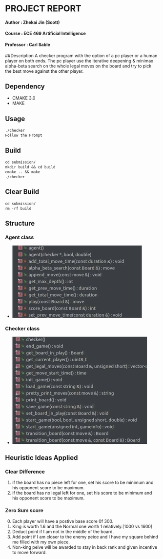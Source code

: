 # PROJECT REPORT 
 
#### Author : Zhekai Jin (Scott)
#### Course : ECE 469 Artificial Intelligence
#### Professor : Carl Sable 

##Description
  A checker program with the option of a pc player or a human player on both ends. The pc player use the iterative deepening & minimax alpha-beta search on the whole legal moves on the board and try to pick the best move against the other player.
	
## Dependency 
* CMAKE 3.0
* MAKE


## Usage
```
./checker
Follow the Prompt
```	
## Build
```
cd submission/
mkdir build && cd build
cmake .. && make 
./checker
```	

## Clear Build
```
cd submission/
rm -rf build
```	

## Structure 
### Agent class
* ![alt text](1.jpg "Title")

### Checker class
* ![alt text](2.jpg "Title")

## Heuristic Ideas Applied 

### Clear Difference
1. if the board has no piece left for one, set his score to be minimum and his opponent score to be maximum.
2. if the board has no legal left for one, set his score to be minimum and his opponent score to be maximum.

### Zero Sum score
0. Each player will have a postive base score 0f 300.
1. King is worth 1.6 and the Normal one worth 1 relatively.[1000 vs 1600]
2. Deduct point if I am not in the middle of the board.
3. Add point if I am closer to the enemy peice and I have my square behind me filled with my own piece.
4. Non-king peive will be awarded to stay in back rank and given incentive to move forward.
